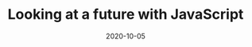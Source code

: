 ---
title: Looking at a future with JavaScript
description: An introductory talk about the basics of JavaScript and its use in web development.
image: /talks/future-javascript/cover.jpg
date: 2020-10-05
host:
  - name: Developer Student Club AMA Computer College Caloocan
    description: Developer Student Club AMA Computer College Caloocan is a community of students that focus on improving their skills as well as their professional and personal network in the industry with the use of technology.
event: 
  - name: "DSC AMACC Caloocan: Web Development Series"
    description: Developer Student Club AMA Computer College Caloocan is a community of students that focus on improving their skills as well as their professional and personal network in the industry with the use of technology.
audience:
  - Students from various schools with beginner to intermediate understanding of JavaScript as a language.
duration:
  - PT1H
---